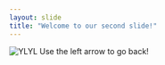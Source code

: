 ```yaml
---
layout: slide
title: "Welcome to our second slide!"
---
```

![YLYL](https://media.giphy.com/media/9s8Jq3Sc1ZnZS/giphy.gif)
Use the left arrow to go back!
